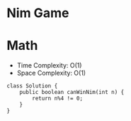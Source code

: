 # Nim Game
# Math
* Time Complexity: O(1)
* Space Complexity: O(1)
```
class Solution {
    public boolean canWinNim(int n) {
        return n%4 != 0;
    }
}
```